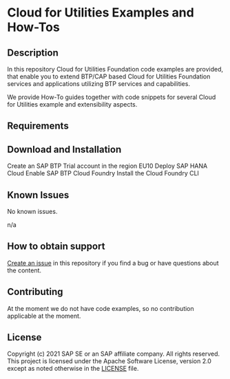 # Cloud for Utilities Examples and How-Tos

## Description

In this repository Cloud for Utilities Foundation code examples are provided, that enable you to extend BTP/CAP based Cloud for Utilities Foundation services and applications utilizing BTP services and capabilities.

We provide How-To guides together with code snippets for several Cloud for Utilities example and extensibility aspects.
## Requirements


## Download and Installation

Create an SAP BTP Trial account in the region EU10
Deploy SAP HANA Cloud
Enable SAP BTP Cloud Foundry
Install the Cloud Foundry CLI

## Known Issues

No known issues.

n/a
## How to obtain support

[Create an issue](https://SAP-samples/cloud-for-utilities-foundation-samples/issues) in this repository if you find a bug or have questions about the content.
 

## Contributing

At the moment we do not have code examples, so no contribution applicable at the moment.

## License
Copyright (c) 2021 SAP SE or an SAP affiliate company. All rights reserved. This project is licensed under the Apache Software License, version 2.0 except as noted otherwise in the [LICENSE](LICENSES/Apache-2.0.txt) file.
